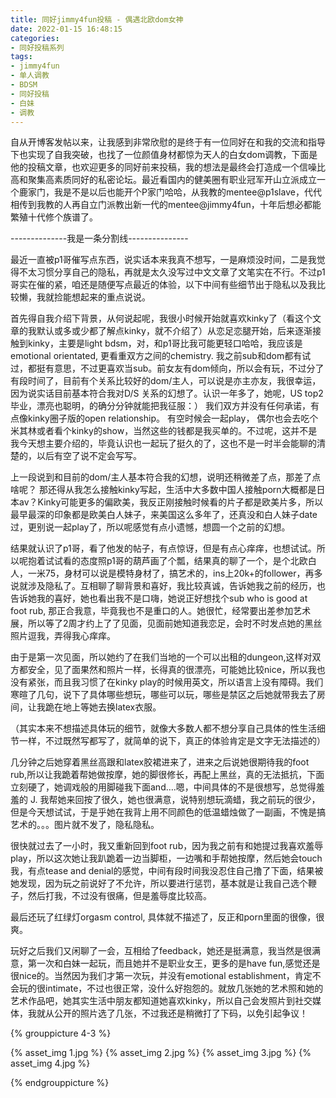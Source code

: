 ```yaml
---
title: 同好jimmy4fun投稿 - 偶遇北欧dom女神
date: 2022-01-15 16:48:15
categories:
- 同好投稿系列
tags:
- jimmy4fun
- 单人调教
- BDSM
- 同好投稿
- 白妹
- 调教
---
```


自从开博客发帖以来，让我感到非常欣慰的是终于有一位同好在和我的交流和指导下也实现了自我突破，也找了一位颜值身材都惊为天人的白女dom调教，下面是他的投稿文章，也欢迎更多的同好前来投稿，我的想法是最终会打造成一个信噪比高和聚集高素质同好的私密论坛。最近看国内的健美圈有职业冠军开山立派成立一个鹿家门，我是不是以后也能开个P家门哈哈，从我教的mentee@p1slave，代代相传到我教的人再自立门派教出新一代的mentee@jimmy4fun，十年后想必都能繁殖十代修个族谱了。

--------------我是一条分割线---------------

最近一直被p1哥催写点东西，说实话本来我真不想写，一是麻烦没时间，二是我觉得不太习惯分享自己的隐私，再就是太久没写过中文文章了文笔实在不行。不过p1哥实在催的紧，咱还是随便写点最近的体验，以下中间有些细节出于隐私以及我比较懒，我就捡能想起来的重点说说。

首先得自我介绍下背景，从何说起呢，我很小时候开始就喜欢kinky了（看这个文章的我默认或多或少都了解点kinky，就不介绍了）从恋足恋腿开始，后来逐渐接触到kinky，主要是light bdsm，对，和p1哥比我可能更轻口哈哈，我应该是emotional orientated, 更看重双方之间的chemistry. 我之前sub和dom都有试过，都挺有意思，不过更喜欢当sub。前女友有dom倾向，所以会有玩，不过分了有段时间了，目前有个关系比较好的dom/主人，可以说是亦主亦友，我很幸运，因为说实话目前基本符合我对D/S 关系的幻想了。认识一年多了，她呢，US top2毕业，漂亮也聪明，的确分分钟就能把我征服：） 我们双方并没有任何承诺，有点像kinky圈子版的open relationship。 有空时候会一起play， 偶尔也会去吃个米其林或者看个kinky的show，当然这些的钱都是我买单的。不过呢，这并不是我今天想主要介绍的，毕竟认识也一起玩了挺久的了，这也不是一时半会能聊的清楚的，以后有空了说不定会写写。

上一段说到和目前的dom/主人基本符合我的幻想，说明还稍微差了点，那差了点啥呢？ 那还得从我怎么接触kinky写起，生活中大多数中国人接触porn大概都是日本av？Kinky可能更多的偏欧美，我反正刚接触时候看的片子都是欧美片多，所以最早最深的印象都是欧美白人妹子，来美国这么多年了，还真没和白人妹子date过，更别说一起play了，所以呢感觉有点小遗憾，想圆一个之前的幻想。

<!-- more -->

结果就认识了p1哥，看了他发的帖子，有点惊讶，但是有点心痒痒，也想试试。所以呢抱着试试看的态度照p1哥的葫芦画了个瓢，结果真的聊了一个，是个北欧白人，一米75，身材可以说是模特身材了，搞艺术的，ins上20k+的follower，再多说就涉及隐私了。互相聊了聊背景和喜好，我比较真诚，告诉她我之前的经历，也告诉她我的喜好，她也看出我不是口嗨，她说正好想找个sub who is good at foot rub, 那正合我意，毕竟我也不是重口的人。她很忙，经常要出差参加艺术展，所以等了2周才约上了了见面，见面前她知道我恋足，会时不时发点她的黑丝照片逗我，弄得我心痒痒。

由于是第一次见面，所以她约了在我们当地的一个可以出租的dungeon,这样对双方都安全，见了面果然和照片一样，长得真的很漂亮，可能她比较nice，所以我也没有紧张，而且我习惯了在kinky play的时候用英文，所以语言上没有障碍。我们寒暄了几句，说下了具体哪些想玩，哪些可以玩，哪些是禁区之后她就带我去了房间，让我跪在地上等她去换latex衣服。

（其实本来不想描述具体玩的细节，就像大多数人都不想分享自己具体的性生活细节一样，不过既然写都写了，就简单的说下，真正的体验肯定是文字无法描述的）

几分钟之后她穿着黑丝高跟和latex胶裙进来了，进来之后说她很期待我的foot rub,所以让我跪着帮她做按摩，她的脚很修长，再配上黑丝，真的无法抵抗，下面立刻硬了，她调戏般的用脚碰我下面and….嗯，中间具体的不是很想写，总觉得羞羞的 J. 我帮她来回按了很久，她也很满意，说特别想玩滴蜡，我之前玩的很少，但是今天想试试，于是乎她在我背上用不同颜色的低温蜡烛做了一副画，不愧是搞艺术的。。。图片就不发了，隐私隐私。

很快就过去了一小时，我又重新回到foot rub，因为我之前有和她提过我喜欢羞辱play，所以这次她让我趴跪着一边当脚柜，一边嘴和手帮她按摩，然后她会touch我，有点tease and denial的感觉，中间有段时间我没忍住自己撸了下面，结果被她发现，因为玩之前说好了不允许，所以要进行惩罚，基本就是让我自己选个鞭子，然后打我，不过没有很痛，但是羞辱度比较高。

最后还玩了红绿灯orgasm control, 具体就不描述了，反正和porn里面的很像，很爽。

 
玩好之后我们又闲聊了一会，互相给了feedback，她还是挺满意，我当然是很满意，第一次和白妹一起玩，而且她并不是职业女王，更多的是have fun,感觉还是很nice的。当然因为我们才第一次玩，并没有emotional establishment，肯定不会玩的很intimate，不过也很正常，没什么好抱怨的。就放几张她的艺术照和她的艺术作品吧，她其实生活中朋友都知道她喜欢kinky，所以自己会发照片到社交媒体，我就从公开的照片选了几张，不过我还是稍微打了下码，以免引起争议！


{% grouppicture 4-3 %}

{% asset_img 1.jpg %}
{% asset_img 2.jpg %}
{% asset_img 3.jpg %}
{% asset_img 4.jpg %}

{% endgrouppicture %}
